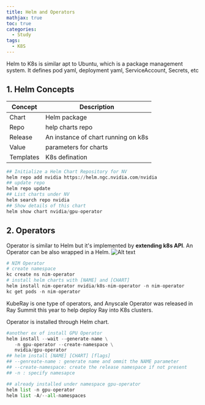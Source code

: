 ```yaml
---
title: Helm and Operators
mathjax: true
toc: true
categories:
  - Study
tags:
  - K8S
---
```


Helm to K8s is similar apt to Ubuntu, which is a package management system. It defines pod yaml, deployment yaml, ServiceAccount, Secrets, etc


## 1. Helm Concepts

  |Concept|Description|
  |---|---|
  |Chart| Helm package|
  |Repo| help charts repo|
  |Release| An instance of chart running on k8s|
  |Value|parameters for charts|
  |Templates|K8s defination |

```python
## Initialize a Helm Chart Repository for NV
helm repo add nvidia https://helm.ngc.nvidia.com/nvidia
## update repo
helm repo update
## List charts under NV
helm search repo nvidia
## Show details of this chart
helm show chart nvidia/gpu-operator
```

## 2. Operators
Operator is similar to Helm but it's implemented by **extending k8s API**. An Operator can be also wrapped in a Helm.
![Alt text](/code23/assets/images/2024/24-10-04-Helm_files/compare.png)

```python
# NIM Operator
# create namespace
kc create ns nim-operator
# install helm charts with [NAME] and [CHART]
helm install nim-operator nvidia/k8s-nim-operator -n nim-operator
kc get pods -n nim-operator
```
KubeRay is one type of operators, and Anyscale Operator was released in Ray Summit this year to help deploy Ray into K8s clusters.  

Operator is installed through Helm chart. 
```python
#another ex of install GPU Operator
helm install --wait --generate-name \
   -n gpu-operator --create-namespace \
   nvidia/gpu-operator
## helm install [NAME] [CHART] [flags]
## --genreate-name : generate name and ommit the NAME parameter
## --create-namespace: create the release namespace if not present
## -n : specify namesapce 

## already installed under namespace gpu-operator
helm list -n gpu-operator
helm list -A/--all-namespaces
```